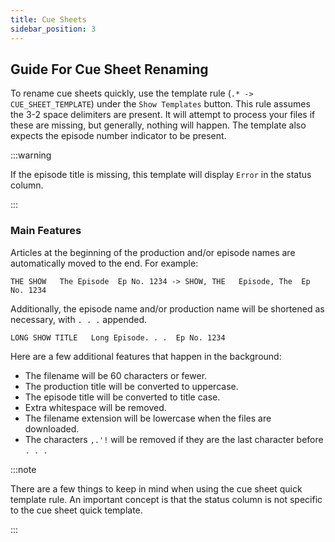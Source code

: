 ```yaml
---
title: Cue Sheets
sidebar_position: 3
---
```


## Guide For Cue Sheet Renaming

To rename cue sheets quickly, use the template rule (`.* -> CUE_SHEET_TEMPLATE`) under the `Show Templates` button. This rule assumes the 3-2 space delimiters are present. It will attempt to process your files if these are missing, but generally, nothing will happen. The template also expects the episode number indicator to be present.

:::warning

If the episode title is missing, this template will display `Error` in the status column.

:::

### Main Features

Articles at the beginning of the production and/or episode names are automatically moved to the end. For example:

```
THE SHOW   The Episode  Ep No. 1234 -> SHOW, THE   Episode, The  Ep No. 1234
```
Additionally, the episode name and/or production name will be shortened as necessary, with `. . .` appended.

```
LONG SHOW TITLE   Long Episode. . .  Ep No. 1234
```

Here are a few additional features that happen in the background:
- The filename will be 60 characters or fewer.
- The production title will be converted to uppercase.
- The episode title will be converted to title case.
- Extra whitespace will be removed.
- The filename extension will be lowercase when the files are downloaded.
- The characters `,.'!` will be removed if they are the last character before `. . .`

:::note

There are a few things to keep in mind when using the cue sheet quick template rule. An important concept is that the status column is not specific to the cue sheet quick template.

:::



